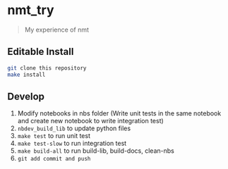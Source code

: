 # nmt_try
> My experience of nmt


## Editable Install

``` sh
git clone this repository
make install
```

## Develop

1. Modify notebooks in nbs folder (Write unit tests in the same notebook and create new notebook to write integration test)
2. `nbdev_build_lib` to update python files
3. `make test` to run unit test
4. `make test-slow` to run integration test
5. `make build-all` to run build-lib, build-docs, clean-nbs
6. `git add commit and push`
